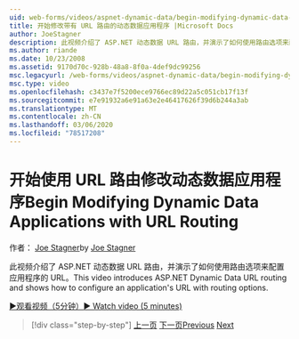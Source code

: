```yaml
---
uid: web-forms/videos/aspnet-dynamic-data/begin-modifying-dynamic-data-applications-with-url-routing
title: 开始修改带有 URL 路由的动态数据应用程序 |Microsoft Docs
author: JoeStagner
description: 此视频介绍了 ASP.NET 动态数据 URL 路由，并演示了如何使用路由选项来配置应用程序的 URL。
ms.author: riande
ms.date: 10/23/2008
ms.assetid: 9170d70c-928b-48a8-8f0a-4def9dc99256
msc.legacyurl: /web-forms/videos/aspnet-dynamic-data/begin-modifying-dynamic-data-applications-with-url-routing
msc.type: video
ms.openlocfilehash: c3437e7f5200ece9766ec89d22a5c051cb17f13f
ms.sourcegitcommit: e7e91932a6e91a63e2e46417626f39d6b244a3ab
ms.translationtype: MT
ms.contentlocale: zh-CN
ms.lasthandoff: 03/06/2020
ms.locfileid: "78517208"
---
```

# <a name="begin-modifying-dynamic-data-applications-with-url-routing"></a><span data-ttu-id="d48e6-103">开始使用 URL 路由修改动态数据应用程序</span><span class="sxs-lookup"><span data-stu-id="d48e6-103">Begin Modifying Dynamic Data Applications with URL Routing</span></span>

<span data-ttu-id="d48e6-104">作者： [Joe Stagner](https://github.com/JoeStagner)</span><span class="sxs-lookup"><span data-stu-id="d48e6-104">by [Joe Stagner](https://github.com/JoeStagner)</span></span>

<span data-ttu-id="d48e6-105">此视频介绍了 ASP.NET 动态数据 URL 路由，并演示了如何使用路由选项来配置应用程序的 URL。</span><span class="sxs-lookup"><span data-stu-id="d48e6-105">This video introduces ASP.NET Dynamic Data URL routing and shows how to configure an application's URL with routing options.</span></span>

[<span data-ttu-id="d48e6-106">&#9654;观看视频（5分钟）</span><span class="sxs-lookup"><span data-stu-id="d48e6-106">&#9654; Watch video (5 minutes)</span></span>](https://channel9.msdn.com/Blogs/ASP-NET-Site-Videos/begin-modifying-dynamic-data-applications-with-url-routing)

> [!div class="step-by-step"]
> <span data-ttu-id="d48e6-107">[上一页](begin-editing-the-templates-in-aspnet-dynamic-data-applications.md)
> [下一页](enable-in-line-editing-in-aspnet-dynamic-data-applications.md)</span><span class="sxs-lookup"><span data-stu-id="d48e6-107">[Previous](begin-editing-the-templates-in-aspnet-dynamic-data-applications.md)
[Next](enable-in-line-editing-in-aspnet-dynamic-data-applications.md)</span></span>
